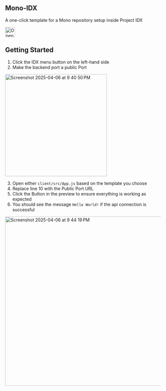 ## Mono-IDX
A one-click template for a Mono repository setup inside Project IDX

<a href="https://idx.google.com/new?template=https%3A%2F%2Fgithub.com%2Fsrivats22%2Fmono-idx">
  <picture>
    <source
      media="(prefers-color-scheme: dark)"
      srcset="https://cdn.idx.dev/btn/open_dark_32.svg">
    <source
      media="(prefers-color-scheme: light)"
      srcset="https://cdn.idx.dev/btn/open_light_32.svg">
    <img
      height="32"
      alt="Open in IDX"
      src="https://cdn.idx.dev/btn/open_purple_32.svg">
  </picture>
</a>

## Getting Started
1. Click the IDX menu button on the left-hand side
2. Make the backend port a public Port
<img width="329" alt="Screenshot 2025-04-06 at 9 40 50 PM" src="https://github.com/user-attachments/assets/be7d8125-da35-4369-b420-1df9a126fc60" />

3. Open either ```client/src/App.js``` based on the template you choose
4. Replace line 10 with the Public Port URL
5. Click the Button in the preview to ensure everything is working as expected
6. You should see the message ```Hello World!``` if the api connection is successful
<img width="546" alt="Screenshot 2025-04-06 at 9 44 19 PM" src="https://github.com/user-attachments/assets/4b51beba-b9cf-4468-98b7-2d39fdbc5484" />
